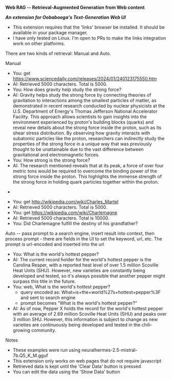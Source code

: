 ****Web RAG -- Retrieval-Augmented Generation from Web content****

***An extension for Oobabooga's Text-Generation Web UI***
* This extension requires that the 'links' browser be installed. It should be available in your package manager.
* I have only tested on Linux. I'm open to PRs to make the links integration work on other platforms.


There are two kinds of retrieval: Manual and Auto.

Manual
 * You: get https://www.sciencedaily.com/releases/2024/01/240123175550.htm
 * AI: Retrieved 5000 characters. Total is 5000.
 * You: How does gravity help study the strong force?
 * AI: Gravity helps study the strong force by connecting theories of gravitation to interactions among the smallest particles of matter, as demonstrated in recent research conducted by nuclear physicists at the U.S. Department of Energy's Thomas Jefferson National Accelerator Facility. This approach allows scientists to gain insights into the environment experienced by proton's building blocks (quarks) and reveal new details about the strong force inside the proton, such as its shear stress distribution. By observing how gravity interacts with subatomic particles like the proton, researchers can indirectly study the properties of the strong force in a unique way that was previously thought to be unattainable due to the vast difference between gravitational and electromagnetic forces.
 * You: How strong is the strong force?
 * AI: The research mentioned reveals that at its peak, a force of over four metric tons would be required to overcome the binding power of the strong force inside the proton. This highlights the immense strength of the strong force in holding quark particles together within the proton.
 - 
 * You: get http://wikipedia.com/wiki/Charles_Martel
 * AI: Retrieved 5000 characters. Total is 5000.
 * You: get https://wikipedia.com/wiki/Charlemagne
 * AI: Retrieved 5000 characters. Total is 10000.
 * You: Did Charlemagne fulfill the destiny of his grandfather?


Auto -- pass prompt to a search engine, insert result into context, then process prompt
     - there are fields in the UI to set the keyword, url, etc. The prompt is url-encoded and inserted into the url
 * You: What is the world's hottest pepper?
 * AI: The current record holder for the world's hottest pepper is the Carolina Reaper, with a reported heat level of over 1.5 million Scoville Heat Units (SHU). However, new varieties are constantly being developed and tested, so it's always possible that another pepper might surpass this title in the future.
 * You: web, What is the world's hottest pepper?
   - query encoded as: What+is+the+world%27s+hottest+pepper%3F and sent to search engine
   - prompt becomes "What is the world's hottest pepper?"
 * AI: As of now, Pepper X holds the record for the world's hottest pepper with an average of 2.69 million Scoville Heat Units (SHU) and peaks over 3 million SHU. However, this information is subject to change as new varieties are continuously being developed and tested in the chili-growing community.


Notes
  * These examples were run using neuralhermes-2.5-mistral-7b.Q5_K_M.gguf
  * This extension only works on web pages that do not require javascript
  * Retrieved data is kept until the 'Clear Data' button is pressed
  * You can edit the data using the 'Show Data' button

